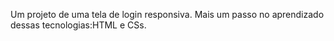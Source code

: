 Um projeto de uma tela de login responsiva. Mais um passo no aprendizado dessas tecnologias:HTML e CSs.
